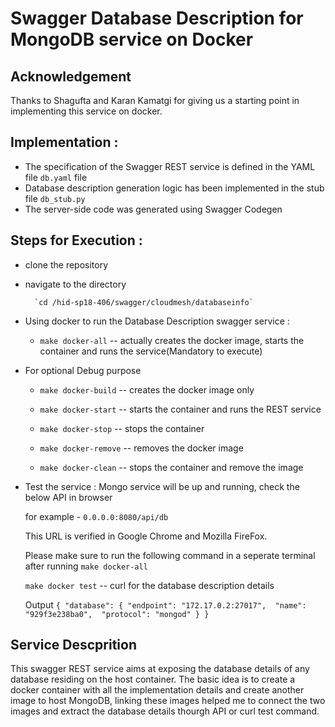 # Swagger Database Description for MongoDB service on Docker

## Acknowledgement 
Thanks to Shagufta and Karan Kamatgi for giving us a starting point in implementing this service on docker.

## Implementation :
* The specification of the Swagger REST service is defined in the YAML file `db.yaml` file
* Database description generation logic has been implemented in the stub file `db_stub.py`
* The server-side code was generated using Swagger Codegen

## Steps for Execution :

* clone the repository

* navigate to the directory 

        `cd /hid-sp18-406/swagger/cloudmesh/databaseinfo`


* Using docker to run the Database Description swagger service :

	- `make docker-all` -- actually creates the docker image, 
	starts the container and runs the service(Mandatory to execute)

* For optional Debug purpose
	- `make docker-build` -- creates the docker image only

	- `make docker-start` -- starts the container and runs the REST service

	- `make docker-stop` -- stops the container 

	- `make docker-remove` -- removes the docker image

	- `make docker-clean` -- stops the container and remove the image
  
* Test the service :
  Mongo service will be up and running, check the below API in browser 
  
  	for example - `0.0.0.0:8080/api/db`
	
	This URL is verified in Google Chrome and Mozilla FireFox.

  Please make sure to run the following command in a seperate terminal after 
  running `make docker-all`
  
  	`make docker test` -- curl for the database description details

  Output
	`{
  	  "database": {
    	  "endpoint": "172.17.0.2:27017", 
          "name": "929f3e238ba0", 
   	  "protocol": "mongod"
 	   }
	}`



## Service Descprition

This swagger REST service aims at exposing the database details of 
any database residing on the host container. The basic idea is to
create a docker container with all the implementation details and 
create another image to host MongoDB, linking these images helped
me to connect the two images and extract the database details
thourgh API or curl test command.






